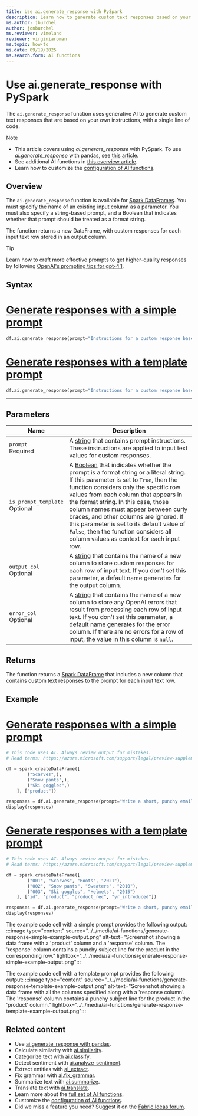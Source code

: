 ```yaml
---
title: Use ai.generate_response with PySpark
description: Learn how to generate custom text responses based on your own instruction by using the ai.generate_response function with PySpark.
ms.author: jburchel
author: jonburchel
ms.reviewer: vimeland
reviewer: virginiaroman
ms.topic: how-to
ms.date: 09/19/2025
ms.search.form: AI functions
---
```


# Use ai.generate_response with PySpark


The `ai.generate_response` function uses generative AI to generate custom text responses that are based on your own instructions, with a single line of code.

> [!NOTE]
> - This article covers using *ai.generate_response* with PySpark. To use *ai.generate_response* with pandas, see [this article](../pandas/generate-response.md).
> - See additional AI functions in [this overview article](../overview.md).
> - Learn how to customize the [configuration of AI functions](./configuration.md).

## Overview

The `ai.generate_response` function is available for [Spark DataFrames](https://spark.apache.org/docs/latest/api/python/reference/pyspark.sql/dataframe.html). You must specify the name of an existing input column as a parameter. You must also specify a string-based prompt, and a Boolean that indicates whether that prompt should be treated as a format string.

The function returns a new DataFrame, with custom responses for each input text row stored in an output column.

> [!TIP]
>
> Learn how to craft more effective prompts to get higher-quality responses by following [OpenAI's prompting tips for gpt-4.1](https://cookbook.openai.com/examples/gpt4-1_prompting_guide#2-long-context).

## Syntax

# [Generate responses with a simple prompt](#tab/simple-prompt)

```python
df.ai.generate_response(prompt="Instructions for a custom response based on all column values", output_col="response")
```

# [Generate responses with a template prompt](#tab/template-prompt)

```python
df.ai.generate_response(prompt="Instructions for a custom response based on specific {column1} and {column2} values", is_prompt_template=True, output_col="response")
```

---

## Parameters

| Name | Description |
|---|---|
| `prompt` <br> Required | A [string](https://spark.apache.org/docs/latest/api/python/reference/pyspark.sql/api/pyspark.sql.types.StringType.html) that contains prompt instructions. These instructions are applied to input text values for custom responses. |
| `is_prompt_template` <br> Optional | A [Boolean](https://docs.python.org/3/library/stdtypes.html#boolean-type-bool) that indicates whether the prompt is a format string or a literal string. If this parameter is set to `True`, then the function considers only the specific row values from each column that appears in the format string. In this case, those column names must appear between curly braces, and other columns are ignored. If this parameter is set to its default value of `False`, then the function considers all column values as context for each input row. |
| `output_col` <br> Optional | A [string](https://spark.apache.org/docs/latest/api/python/reference/pyspark.sql/api/pyspark.sql.types.StringType.html) that contains the name of a new column to store custom responses for each row of input text. If you don't set this parameter, a default name generates for the output column. |
| `error_col` <br> Optional | A [string](https://spark.apache.org/docs/latest/api/python/reference/pyspark.sql/api/pyspark.sql.types.StringType.html) that contains the name of a new column to store any OpenAI errors that result from processing each row of input text. If you don't set this parameter, a default name generates for the error column. If there are no errors for a row of input, the value in this column is `null`. |

## Returns

The function returns a [Spark DataFrame](https://spark.apache.org/docs/latest/api/python/reference/pyspark.sql/dataframe.html) that includes a new column that contains custom text responses to the prompt for each input text row.

## Example

# [Generate responses with a simple prompt](#tab/simple-prompt)

```python
# This code uses AI. Always review output for mistakes. 
# Read terms: https://azure.microsoft.com/support/legal/preview-supplemental-terms/.

df = spark.createDataFrame([
        ("Scarves",),
        ("Snow pants",),
        ("Ski goggles",)
    ], ["product"])

responses = df.ai.generate_response(prompt="Write a short, punchy email subject line for a winter sale.", output_col="response")
display(responses)
```

# [Generate responses with a template prompt](#tab/template-prompt)

```python
# This code uses AI. Always review output for mistakes. 
# Read terms: https://azure.microsoft.com/support/legal/preview-supplemental-terms/.

df = spark.createDataFrame([
        ("001", "Scarves", "Boots", "2021"),
        ("002", "Snow pants", "Sweaters", "2010"),
        ("003", "Ski goggles", "Helmets", "2015")
    ], ["id", "product", "product_rec", "yr_introduced"])

responses = df.ai.generate_response(prompt="Write a short, punchy email subject line for a winter sale on the {product}.", is_prompt_template=True, output_col="response")
display(responses)
```

The example code cell with a simple prompt provides the following output:
:::image type="content" source="../../media/ai-functions/generate-response-simple-example-output.png" alt-text="Screenshot showing a data frame with a 'product' column and a 'response' column. The 'response' column contains a punchy subject line for the product in the corresponding row." lightbox="../../media/ai-functions/generate-response-simple-example-output.png":::

The example code cell with a template prompt provides the following output:
:::image type="content" source="../../media/ai-functions/generate-response-template-example-output.png" alt-text="Screenshot showing a data frame with all the columns specified along with a 'response column'. The 'response' column contains a punchy subject line for the product in the 'product' column." lightbox="../../media/ai-functions/generate-response-template-example-output.png":::


## Related content

- Use [ai.generate_response with pandas](../pandas/generate-response.md).
- Calculate similarity with [ai.similarity](./similarity.md).
- Categorize text with [ai.classify](./classify.md).
- Detect sentiment with [ai.analyze_sentiment](./analyze-sentiment.md).
- Extract entities with [ai_extract](./extract.md).
- Fix grammar with [ai.fix_grammar](./fix-grammar.md).
- Summarize text with [ai.summarize](./summarize.md).
- Translate text with [ai.translate](./translate.md).
- Learn more about the [full set of AI functions](./overview.md).
- Customize the [configuration of AI functions](./configuration.md).
- Did we miss a feature you need? Suggest it on the [Fabric Ideas forum](https://ideas.fabric.microsoft.com/).
